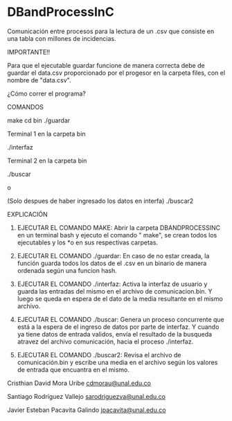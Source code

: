 # DBandProcessInC
Comunicación entre procesos para la lectura de un .csv que consiste en una tabla con millones de incidencias.

IMPORTANTE!!

Para que el ejecutable guardar funcione de manera correcta debe de guardar el data.csv proporcionado por el progesor en la carpeta files, con el nombre de "data.csv".


¿Cómo correr el programa?

COMANDOS 



make
cd bin
./guardar

Terminal 1 en la carpeta bin

./interfaz

Terminal 2 en la carpeta bin

./buscar

o

(Solo despues de haber ingresado los datos en interfa)
./buscar2

EXPLICACIÓN

1. EJECUTAR EL COMANDO MAKE: Abrir la carpeta DBANDPROCESSINC en un terminal bash y ejecuto el comando " make", se crean todos los ejecutables y los *o en sus respectivas carpetas.

2. EJECUTAR EL COMANDO ./guardar: En caso de no estar creada, la función guarda todos los datos de el .csv en un binario de manera ordenada según una funcion hash.

3. EJECUTAR EL COMANDO ./interfaz: Activa la interfaz de usuario y guarda las entradas del mismo en el archivo de comunicacion.bin. Y luego se queda en espera de el dato de la media resultante en el mismo archivo.

4. EJECUTAR EL COMANDO ./buscar: Genera un proceso concurrente que está a la espera de el ingreso de datos por parte de interfaz. Y cuando ya tiene datos de entrada validos, envía el resultado de la busqueda atravez del archivo comunicación, hacia el proceso ./interfaz.

5. EJECUTAR EL COMANDO ./buscar2: Revisa el archivo de comunicación.bin y escribe una media en el archivo según los valores de entrada que encuantra en el mismo.



Cristhian David Mora Uribe cdmorau@unal.edu.co

Santiago Rodríguez Vallejo sarodriguezva@unal.edu.co

Javier Esteban Pacavita Galindo jpacavita@unal.edu.co
